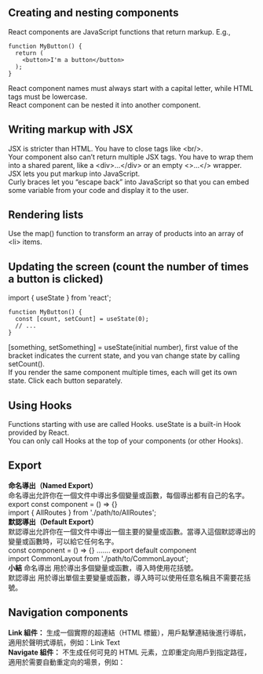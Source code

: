 ## Creating and nesting components
React components are JavaScript functions that return markup.   E.g., 
```
function MyButton() {
  return (
    <button>I'm a button</button>
  );
} 
```
React component names must always start with a capital letter, while HTML tags must be lowercase.  
React component can be nested it into another component.  


## Writing markup with JSX
JSX is stricter than HTML. You have to close tags like \<br/>.   
Your component also can’t return multiple JSX tags. You have to wrap them into a shared parent, like a \<div>...\</div> or an empty \<>...\</> wrapper.    
JSX lets you put markup into JavaScript.  
Curly braces let you “escape back” into JavaScript so that you can embed some variable from your code and display it to the user.  


## Rendering lists
Use the map() function to transform an array of products into an array of \<li> items.  

## Updating the screen (count the number of times a button is clicked)
import { useState } from 'react';
```
function MyButton() {
  const [count, setCount] = useState(0);
  // ...
}
```
[something, setSomething] = useState(initial number), first value of the bracket indicates the current state, and you van change state by calling setCount().  
If you render the same component multiple times, each will get its own state. Click each button separately.  

## Using Hooks
Functions starting with use are called Hooks. useState is a built-in Hook provided by React.  
You can only call Hooks at the top of your components (or other Hooks).  

## Export
**命名導出（Named Export）**  
命名導出允許你在一個文件中導出多個變量或函數，每個導出都有自己的名字。  
export const component = () => {}  
import { AllRoutes } from './path/to/AllRoutes';  
**默認導出（Default Export）**  
默認導出允許你在一個文件中導出一個主要的變量或函數。當導入這個默認導出的變量或函數時，可以給它任何名字。  
const component = () => {} ....... export default component  
import CommonLayout from './path/to/CommonLayout';  
**小結**
命名導出 用於導出多個變量或函數，導入時使用花括號。  
默認導出 用於導出單個主要變量或函數，導入時可以使用任意名稱且不需要花括號。  

## Navigation components
**Link 組件：** 生成一個實際的超連結（HTML <a> 標籤），用戶點擊連結後進行導航，適用於聲明式導航，例如：<Link to="/path">Link Text</Link>  
**Navigate 組件：** 不生成任何可見的 HTML 元素，立即重定向用戶到指定路徑，適用於需要自動重定向的場景，例如：<Navigate to="/path" replace />   
